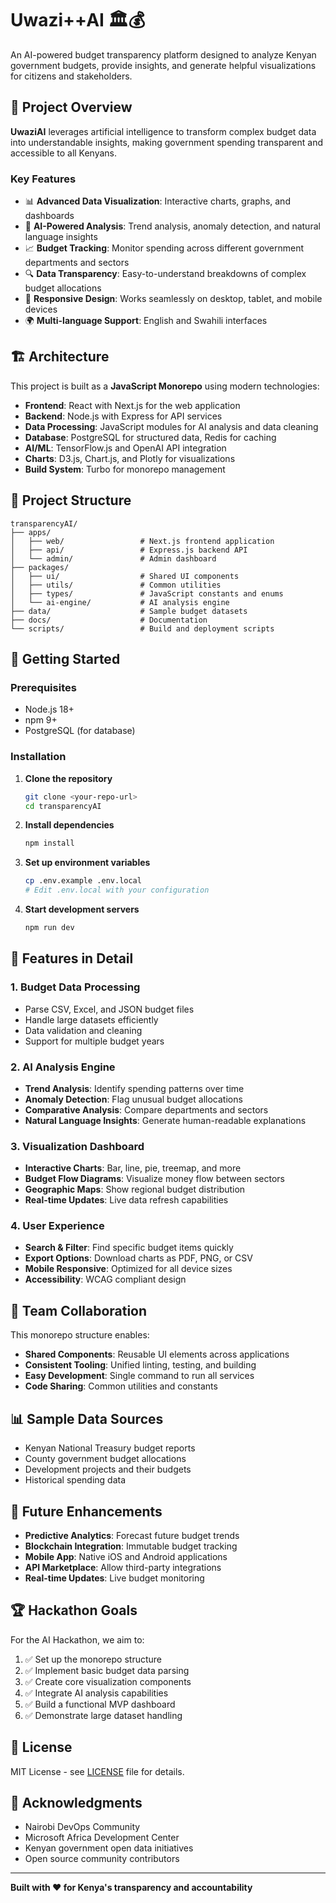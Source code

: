 # Uwazi++AI 🏛️💰

An AI-powered budget transparency platform designed to analyze Kenyan government budgets, provide insights, and generate helpful visualizations for citizens and stakeholders.

## 🎯 Project Overview

**UwaziAI** leverages artificial intelligence to transform complex budget data into understandable insights, making government spending transparent and accessible to all Kenyans.

### Key Features

- 📊 **Advanced Data Visualization**: Interactive charts, graphs, and dashboards
- 🤖 **AI-Powered Analysis**: Trend analysis, anomaly detection, and natural language insights
- 📈 **Budget Tracking**: Monitor spending across different government departments and sectors
- 🔍 **Data Transparency**: Easy-to-understand breakdowns of complex budget allocations
- 📱 **Responsive Design**: Works seamlessly on desktop, tablet, and mobile devices
- 🌍 **Multi-language Support**: English and Swahili interfaces

## 🏗️ Architecture

This project is built as a **JavaScript Monorepo** using modern technologies:

- **Frontend**: React with Next.js for the web application
- **Backend**: Node.js with Express for API services
- **Data Processing**: JavaScript modules for AI analysis and data cleaning
- **Database**: PostgreSQL for structured data, Redis for caching
- **AI/ML**: TensorFlow.js and OpenAI API integration
- **Charts**: D3.js, Chart.js, and Plotly for visualizations
- **Build System**: Turbo for monorepo management

## 📁 Project Structure

```
transparencyAI/
├── apps/
│   ├── web/                 # Next.js frontend application
│   ├── api/                 # Express.js backend API
│   └── admin/               # Admin dashboard
├── packages/
│   ├── ui/                  # Shared UI components
│   ├── utils/               # Common utilities
│   ├── types/               # JavaScript constants and enums
│   └── ai-engine/           # AI analysis engine
├── data/                    # Sample budget datasets
├── docs/                    # Documentation
└── scripts/                 # Build and deployment scripts
```

## 🚀 Getting Started

### Prerequisites

- Node.js 18+ 
- npm 9+
- PostgreSQL (for database)

### Installation

1. **Clone the repository**
   ```bash
   git clone <your-repo-url>
   cd transparencyAI
   ```

2. **Install dependencies**
   ```bash
   npm install
   ```

3. **Set up environment variables**
   ```bash
   cp .env.example .env.local
   # Edit .env.local with your configuration
   ```

4. **Start development servers**
   ```bash
   npm run dev
   ```

## 🎨 Features in Detail

### 1. Budget Data Processing
- Parse CSV, Excel, and JSON budget files
- Handle large datasets efficiently
- Data validation and cleaning
- Support for multiple budget years

### 2. AI Analysis Engine
- **Trend Analysis**: Identify spending patterns over time
- **Anomaly Detection**: Flag unusual budget allocations
- **Comparative Analysis**: Compare departments and sectors
- **Natural Language Insights**: Generate human-readable explanations

### 3. Visualization Dashboard
- **Interactive Charts**: Bar, line, pie, treemap, and more
- **Budget Flow Diagrams**: Visualize money flow between sectors
- **Geographic Maps**: Show regional budget distribution
- **Real-time Updates**: Live data refresh capabilities

### 4. User Experience
- **Search & Filter**: Find specific budget items quickly
- **Export Options**: Download charts as PDF, PNG, or CSV
- **Mobile Responsive**: Optimized for all device sizes
- **Accessibility**: WCAG compliant design

## 🤝 Team Collaboration

This monorepo structure enables:
- **Shared Components**: Reusable UI elements across applications
- **Consistent Tooling**: Unified linting, testing, and building
- **Easy Development**: Single command to run all services
- **Code Sharing**: Common utilities and constants

## 📊 Sample Data Sources

- Kenyan National Treasury budget reports
- County government budget allocations
- Development projects and their budgets
- Historical spending data

## 🔮 Future Enhancements

- **Predictive Analytics**: Forecast future budget trends
- **Blockchain Integration**: Immutable budget tracking
- **Mobile App**: Native iOS and Android applications
- **API Marketplace**: Allow third-party integrations
- **Real-time Updates**: Live budget monitoring

## 🏆 Hackathon Goals

For the AI Hackathon, we aim to:
1. ✅ Set up the monorepo structure
2. ✅ Implement basic budget data parsing
3. ✅ Create core visualization components
4. ✅ Integrate AI analysis capabilities
5. ✅ Build a functional MVP dashboard
6. ✅ Demonstrate large dataset handling

## 📝 License

MIT License - see [LICENSE](LICENSE) file for details.

## 🙏 Acknowledgments

- Nairobi DevOps Community
- Microsoft Africa Development Center
- Kenyan government open data initiatives
- Open source community contributors

---

**Built with ❤️ for Kenya's transparency and accountability**
